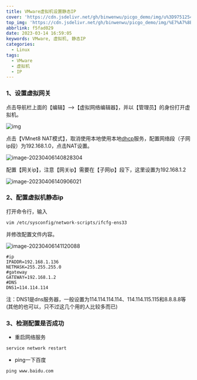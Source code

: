 ```yaml
---
title: VMware虚拟机设置静态IP
cover: 'https://cdn.jsdelivr.net/gh/binwenwu/picgo_demo/img/u%3D975125445%2C2172945209%26fm%3D253%26fmt%3Dauto%26app%3D138%26f%3DJPEG'
top_img: 'https://cdn.jsdelivr.net/gh/binwenwu/picgo_demo/img/%E7%A7%8B%E5%A4%A9%E9%A3%8E%E6%99%AF%20%E6%A0%91%20%E7%8B%97%20%E8%90%BD%E5%8F%B6%20%E9%AB%98%E5%B1%B1%20%E5%94%AF%E7%BE%8E%E6%84%8F%E5%A2%83%E9%A3%8E%E6%99%AF4k%E5%A3%81%E7%BA%B8_%E5%BD%BC%E5%B2%B8%E5%9B%BE%E7%BD%91.jpg'
abbrlink: f5fad029
date: 2023-03-14 16:59:05
keywords: VMware, 虚拟机, 静态IP
categories:
  - Linux
tags:
  - VMware
  - 虚拟机
  - IP
---
```


### 1、设置虚拟网关

点击导航栏上面的【编辑】-->【虚拟网络编辑器】，并以【管理员】的身份打开虚拟机。

![img](https://cdn.jsdelivr.net/gh/binwenwu/picgo_demo/img/watermark%2Ctype_ZHJvaWRzYW5zZmFsbGJhY2s%2Cshadow_50%2Ctext_Q1NETiBAY2hhb2ZlbmdkZXY%3D%2Csize_20%2Ccolor_FFFFFF%2Ct_70%2Cg_se%2Cx_16.png)

点击【VMnet8 NAT模式】，取消使用本地使用本地[dhcp](https://so.csdn.net/so/search?q=dhcp&spm=1001.2101.3001.7020)服务，配置网络段（子网ip段）为192.168.1.0，点击NAT设置。

![image-20230406140828304](https://cdn.jsdelivr.net/gh/binwenwu/picgo_demo/img/image-20230406140828304.png)

配置【网关ip】，注意【网关ip】需要在【子网ip】段下，这里设置为192.168.1.2

![image-20230406140906021](https://cdn.jsdelivr.net/gh/binwenwu/picgo_demo/img/image-20230406140906021.png)


### 2、配置虚拟机静态ip

打开命令行，输入

```shell
vim /etc/sysconfig/network-scripts/ifcfg-ens33
```

并修改配置文件内容。

![image-20230406141120088](https://cdn.jsdelivr.net/gh/binwenwu/picgo_demo/img/image-20230406141120088.png)



```shell
#ip
IPADDR=192.168.1.136
NETMASK=255.255.255.0
#gateway
GATEWAY=192.168.1.2
#DNS
DNS1=114.114.114
```

注：DNS1是dns服务器，一般设置为114.114.114.114、114.114.115.115和8.8.8.8等(其他的也可以，只不过这几个用的人比较多而已)


### 3、检测配置是否成功

- 重启网络服务

```shell
service network restart
```

- ping一下百度

```shell
ping www.baidu.com
```















